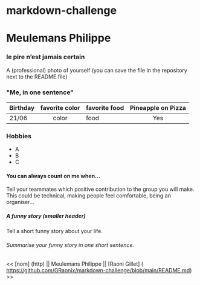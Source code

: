 # markdown-challenge

# Meulemans Philippe

### le pire n’est jamais certain

A (professional) photo of yourself (you can save the file in the repository next to the README file)

### "Me, in one sentence"


| Birthday      |    favorite color     | favorite food | Pineapple on Pizza
| ------------- |:-------------:| ------------- |:-------------:|
|21/06           | color | food |Yes |


### Hobbies

+ A
+ B
+ C



#### You can always count on me when... 

Tell your teammates which positive contribution to the group you will make.
This could be technical, making people feel comfortable, being an organiser...

##### A funny story (smaller header)

Tell a short funny story about your life.
###### Summarise your funny story in one short sentence.

<< [nom] (http) || Meulemans Philippe || [Raoni Gillet] ( https://github.com/GRaonix/markdown-challenge/blob/main/README.md) >>

